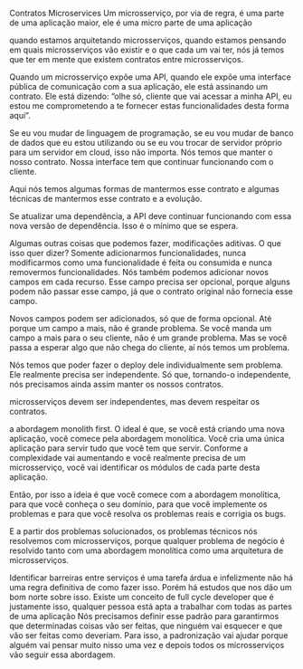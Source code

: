 Contratos Microservices
Um microsserviço, por via de regra, é uma parte de uma aplicação maior, ele é uma micro parte de uma aplicação

quando estamos arquitetando microsserviços, quando estamos pensando em quais microsserviços vão existir
e o que cada um vai ter, nós já temos que ter em mente que existem
contratos entre microsserviços.

Quando um microsserviço expõe uma API, quando ele expõe uma interface pública de comunicação com a sua aplicação, ele está assinando um contrato. Ele está dizendo: “olhe só, cliente que vai acessar a minha API, eu estou me comprometendo a te fornecer estas funcionalidades desta forma aqui”.

Se eu vou mudar de linguagem de programação, se eu vou mudar de banco de dados que eu estou utilizando ou se eu vou trocar de servidor próprio para um servidor em cloud, isso não importa. Nós temos que manter o nosso contrato. Nossa interface tem que continuar funcionando com o cliente.

Aqui nós temos algumas formas de mantermos esse contrato e algumas técnicas de mantermos esse contrato e a evolução.

  Se  atualizar uma dependência, a API deve  continuar  funcionando com essa nova versão de dependência. Isso  é o mínimo que se espera.

  Algumas outras coisas que podemos fazer, modificações aditivas. O que isso quer dizer? Somente adicionarmos funcionalidades, nunca modificarmos como uma funcionalidade é feita ou consumida e nunca removermos funcionalidades.
  Nós também podemos adicionar novos campos em cada recurso.
  Esse campo precisa ser opcional, porque alguns podem não passar esse campo,
  já que o  contrato original não fornecia esse campo.

  Novos campos podem ser adicionados, só que de forma opcional.
  Até porque um campo a mais, não é grande problema. Se você manda um campo a mais para o seu cliente, não é um grande problema. Mas se você passa a esperar algo que não chega do cliente, aí nós temos um problema.

  Nós temos que poder fazer o deploy dele individualmente sem problema. Ele realmente precisa ser independente. Só que, tornando-o independente, nós precisamos ainda assim manter os nossos contratos.

  microsserviços devem ser independentes, mas devem respeitar os contratos.

  a abordagem monolith first. O ideal é que, se você está criando uma nova aplicação, você comece pela abordagem monolítica. Você cria uma única aplicação para servir tudo que você tem que servir. Conforme a complexidade vai aumentando e você realmente precisa de um microsserviço, você vai identificar os módulos de cada parte desta aplicação.

  Então, por isso a ideia é que você comece com a abordagem monolítica, para que você conheça o seu domínio, para que você implemente os problemas e para que você resolva os problemas reais e corrigia os bugs.

  E a partir dos problemas solucionados, os problemas técnicos nós resolvemos com microsserviços, porque qualquer problema de negócio é resolvido tanto com uma abordagem monolítica como uma arquitetura de microsserviços.

  Identificar barreiras entre serviços é uma tarefa árdua e infelizmente não há uma regra definitiva de como fazer isso. Porém há estudos que nos dão um bom norte sobre isso.
  Existe um conceito de full cycle developer que é justamente isso, qualquer pessoa está apta a trabalhar com todas as partes de uma aplicação
  Nós precisamos definir esse padrão para garantirmos que determinadas coisas vão ser feitas, que ninguém vai esquecer e que vão ser feitas como deveriam.
  Para isso, a padronização vai ajudar porque alguém vai pensar muito nisso uma vez e depois todos os microsserviços vão seguir essa abordagem.
